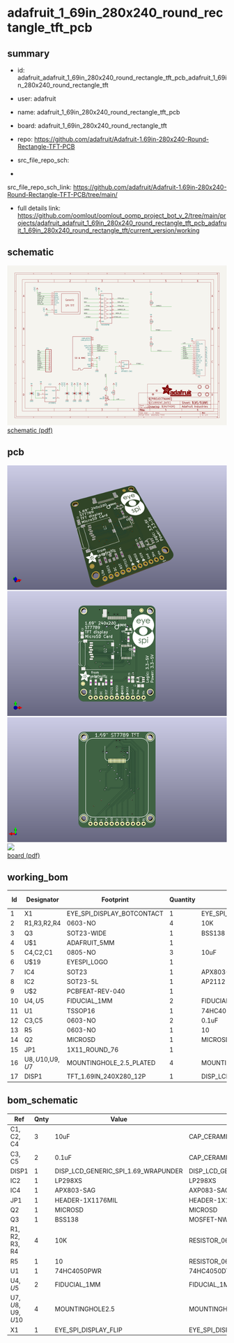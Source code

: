 # adafruit_1_69in_280x240_round_rectangle_tft_pcb
 
## summary 
* id: adafruit_adafruit_1_69in_280x240_round_rectangle_tft_pcb_adafruit_1_69in_280x240_round_rectangle_tft
* user: adafruit
* name: adafruit_1_69in_280x240_round_rectangle_tft_pcb
* board: adafruit_1_69in_280x240_round_rectangle_tft
* repo: https://github.com/adafruit/Adafruit-1.69in-280x240-Round-Rectangle-TFT-PCB



* src_file_repo_sch: 
*
 src_file_repo_sch_link: https://github.com/adafruit/Adafruit-1.69in-280x240-Round-Rectangle-TFT-PCB/tree/main/
* full details link: https://github.com/oomlout/oomlout_oomp_project_bot_v_2/tree/main/projects/adafruit_adafruit_1_69in_280x240_round_rectangle_tft_pcb_adafruit_1_69in_280x240_round_rectangle_tft/current_version/working  

## schematic  
![](working_schematic_600.png)  
[schematic (pdf)](working_schematic.pdf)  

## pcb  
![](working_3d_600.png) 
![](working_3d_front_600.png)  
![](working_3d_back_600.png)  
![](working_600.png)  
[board (pdf)](working.pdf)  

## working_bom
| Id | Designator | Footprint | Quantity | Designation | Supplier and ref |  | None | 
| --- | --- | --- | --- | --- | --- | --- | --- | 
| 1 | X1 | EYE_SPI_DISPLAY_BOTCONTACT | 1 | EYE_SPI_DISPLAY_FLIP |  |  | [''] | 
| 2 | R1,R3,R2,R4 | 0603-NO | 4 | 10K |  |  | [''] | 
| 3 | Q3 | SOT23-WIDE | 1 | BSS138 |  |  | [''] | 
| 4 | U$1 | ADAFRUIT_5MM | 1 |  |  |  | [''] | 
| 5 | C4,C2,C1 | 0805-NO | 3 | 10uF |  |  | [''] | 
| 6 | U$19 | EYESPI_LOGO | 1 |  |  |  | [''] | 
| 7 | IC4 | SOT23 | 1 | APX803-SAG |  |  | [''] | 
| 8 | IC2 | SOT23-5L | 1 | AP2112 |  |  | [''] | 
| 9 | U$2 | PCBFEAT-REV-040 | 1 |  |  |  | [''] | 
| 10 | U$4,U$5 | FIDUCIAL_1MM | 2 | FIDUCIAL_1MM |  |  | [''] | 
| 11 | U1 | TSSOP16 | 1 | 74HC4050PWR |  |  | [''] | 
| 12 | C3,C5 | 0603-NO | 2 | 0.1uF |  |  | [''] | 
| 13 | R5 | 0603-NO | 1 | 10 |  |  | [''] | 
| 14 | Q2 | MICROSD | 1 | MICROSD |  |  | [''] | 
| 15 | JP1 | 1X11_ROUND_76 | 1 |  |  |  | [''] | 
| 16 | U$8,U$10,U$9,U$7 | MOUNTINGHOLE_2.5_PLATED | 4 | MOUNTINGHOLE2.5 |  |  | [''] | 
| 17 | DISP1 | TFT_1.69IN_240X280_12P | 1 | DISP_LCD_GENERIC_SPI_1.69_WRAPUNDER |  |  | [''] | 


## bom_schematic
| Ref | Qnty | Value | Cmp name | Footprint | Description | Vendor | DNP | 
| --- | --- | --- | --- | --- | --- | --- | --- | 
| C1, C2, C4 | 3 | 10uF | CAP_CERAMIC0805-NOOUTLINE | working:0805-NO |  |  |  | 
| C3, C5 | 2 | 0.1uF | CAP_CERAMIC0603_NO | working:0603-NO |  |  |  | 
| DISP1 | 1 | DISP_LCD_GENERIC_SPI_1.69_WRAPUNDER | DISP_LCD_GENERIC_SPI_1.69_WRAPUNDER | working:TFT_1.69IN_240X280_12P |  |  |  | 
| IC2 | 1 | LP298XS | LP298XS | working:SOT23-5L |  |  |  | 
| IC4 | 1 | APX803-SAG | AXP083-SAG | working:SOT23 |  |  |  | 
| JP1 | 1 | HEADER-1X1176MIL | HEADER-1X1176MIL | working:1X11_ROUND_76 |  |  |  | 
| Q2 | 1 | MICROSD | MICROSD | working:MICROSD |  |  |  | 
| Q3 | 1 | BSS138 | MOSFET-NWIDE | working:SOT23-WIDE |  |  |  | 
| R1, R2, R3, R4 | 4 | 10K | RESISTOR_0603_NOOUT | working:0603-NO |  |  |  | 
| R5 | 1 | 10 | RESISTOR_0603_NOOUT | working:0603-NO |  |  |  | 
| U1 | 1 | 74HC4050PWR | 74HC4050DTSSOP | working:TSSOP16 |  |  |  | 
| U$4, U$5 | 2 | FIDUCIAL_1MM | FIDUCIAL_1MM | working:FIDUCIAL_1MM |  |  |  | 
| U$7, U$8, U$9, U$10 | 4 | MOUNTINGHOLE2.5 | MOUNTINGHOLE2.5 | working:MOUNTINGHOLE_2.5_PLATED |  |  |  | 
| X1 | 1 | EYE_SPI_DISPLAY_FLIP | EYE_SPI_DISPLAY_FLIP | working:EYE_SPI_DISPLAY_BOTCONTACT |  |  |  | 



